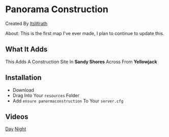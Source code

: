# Panorama Construction

Created By [ItsWrath](https://github.com/ItsWrath/panormaconstruction/new/main?readme=1)

About: This is the first map I've ever made, I plan to continue to update this.

## What It Adds
This Adds A Construction Site In **Sandy Shores** Across From **Yellowjack**

## Installation
- Download
- Drag Into Your `resources` Folder
- Add ``ensure panormaconstruction`` To Your `server.cfg`

## Videos
[Day](https://streamable.com/pza708)
[Night](https://streamable.com/004lmt)
